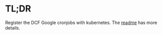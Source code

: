 # TL;DR

Register the DCF Google cronjobs with kubernetes.
The [readme](../kube/services/jobs/README.md) has more details.

